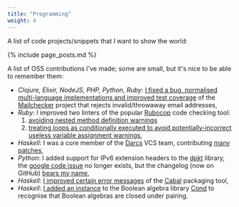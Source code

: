 ```yaml
---
title: "Programming"
weight: 4
---
```

A list of code projects/snippets that I want to show the world:

{% include page_posts.md %}

A list of OSS contributions I've made; some are small, but it's nice to
be able to remember them:

- *Clojure, Elixir, NodeJS, PHP, Python, Ruby*: [I fixed a bug, normalised
  multi-language implementations and improved test coverage][mailchecker-pr] of
  the [Mailchecker][mailchecker] project that rejects invalid/throwaway email
  addresses,
- *Ruby*: I improved two linters of the popular [Rubocop][rubocop] code
  checking tool:
    1. [avoiding nested method definition warnings][rubocop-nested-method-defs]
    2. [treating loops as conditionally executed to avoid potentially-incorrect
      useless variable assignment warnings][rubocop-loop-assignments],
- *Haskell*: I was a core member of the [Darcs][darcs] VCS team, contributing
  [many patches][darcs-patches],
- *Python*: I added support for IPv6 extension headers to the [dpkt][dpkt]
  library, the [google code issue][dpkt-headers] no longer exists, but the
  changelog (now on GitHub) [bears my name][dpkt-changelog],
- *Haskell*: [I improved certain error messages][cabal-errs] of the
  [Cabal][cabal] packaging tool,
- *Haskell*: [I added an instance][cond-pr] to the Boolean algebra library
  [Cond][cond] to recognise that Boolean algebras are closed under pairing.

[darcs]: http://www.darcs.net
[darcs-patches]: http://bugs.darcs.net/patch?@sort0=activity&@sortdir0=on&@group=status&@filter=status,creator&@columns=id,activity,title,assignedto,status,&status=-1,16,17,1,2,3,13,14,15,12&creator=2035
[dpkt]: https://github.com/kbandla/dpkt
[dpkt-headers]: http://code.google.com/p/dpkt/issues/detail?id=31
[dpkt-changelog]: https://github.com/kbandla/dpkt/blob/master/CHANGES#L12
[cond]: https://hackage.haskell.org/package/cond
[cond-pr]: https://github.com/kallisti-dev/cond/pull/5
[cabal]: https://www.haskell.org/cabal/
[cabal-errs]: https://github.com/haskell/cabal/pull/1824
[rubocop]: http://batsov.com/rubocop/
[rubocop-nested-method-defs]: https://github.com/bbatsov/rubocop/pull/2708
[rubocop-loop-assignments]: https://github.com/bbatsov/rubocop/pull/2702
[mailchecker]: https://github.com/FGRibreau/mailchecker
[mailchecker-pr]: https://github.com/FGRibreau/mailchecker/pull/54
